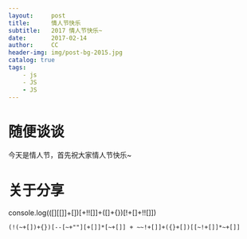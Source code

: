 ```yaml
---
layout:     post
title:      情人节快乐
subtitle:   2017 情人节快乐~ 
date:       2017-02-14
author:     CC
header-img: img/post-bg-2015.jpg
catalog: true
tags:
    - js
    - JS
    - JS
---
```


# 随便谈谈

今天是情人节，首先祝大家情人节快乐~


# 关于分享



console.log(([][[]]+[])[+!![]]+([]+{})[!+[]+!![]])

```
(!(~+[])+{})[--[~+""][+[]]*[~+[]] + ~~!+[]]+({}+[])[[~!+[]]*~+[]]
```
